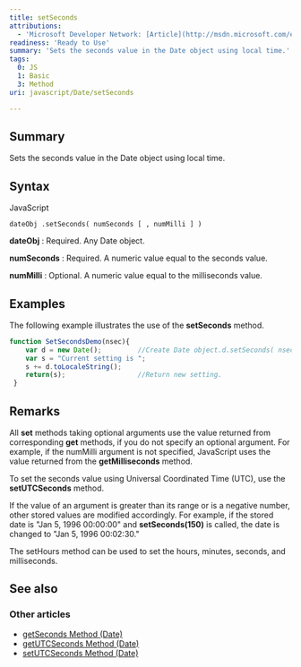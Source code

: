 ```yaml
---
title: setSeconds
attributions:
  - 'Microsoft Developer Network: [Article](http://msdn.microsoft.com/en-us/library/ie/df6eb6zf(v=vs.94).aspx)'
readiness: 'Ready to Use'
summary: 'Sets the seconds value in the Date object using local time.'
tags:
  0: JS
  1: Basic
  3: Method
uri: javascript/Date/setSeconds

---
```

## <span>Summary</span>

Sets the seconds value in the Date object using local time.

## <span>Syntax</span>

<span class="language">JavaScript</span>

    dateObj .setSeconds( numSeconds [ , numMilli ] )

**dateObj**
:   Required. Any Date object.

**numSeconds**
:   Required. A numeric value equal to the seconds value.

**numMilli**
:   Optional. A numeric value equal to the milliseconds value.

## <span>Examples</span>

The following example illustrates the use of the **setSeconds** method.

``` js
function SetSecondsDemo(nsec){
    var d = new Date();         //Create Date object.d.setSeconds( nsec ) ;         //Set seconds.
    var s = "Current setting is ";
    s += d.toLocaleString();
    return(s);                  //Return new setting.
 }
```

## <span>Remarks</span>

All **set** methods taking optional arguments use the value returned from corresponding **get** methods, if you do not specify an optional argument. For example, if the numMilli argument is not specified, JavaScript uses the value returned from the **getMilliseconds** method.

To set the seconds value using Universal Coordinated Time (UTC), use the **setUTCSeconds** method.

If the value of an argument is greater than its range or is a negative number, other stored values are modified accordingly. For example, if the stored date is "Jan 5, 1996 00:00:00" and **setSeconds(150)** is called, the date is changed to "Jan 5, 1996 00:02:30."

The setHours method can be used to set the hours, minutes, seconds, and milliseconds.

## <span>See also</span>

### <span>Other articles</span>

-   [getSeconds Method (Date)](/javascript/Date/getSeconds)
-   [getUTCSeconds Method (Date)](/javascript/Date/getUTCSeconds)
-   [setUTCSeconds Method (Date)](/javascript/Date/setUTCSeconds)

